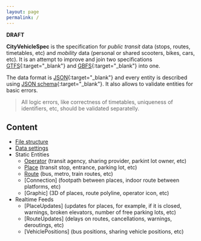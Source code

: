 ```yaml
---
layout: page
permalink: /
---
```


**DRAFT**

**CityVehicleSpec** is the specification for _public transit_ data (stops, routes, timetables, etc)
and _mobility_ data (personal or shared scooters, bikes, cars, etc). It is an attempt
to improve and join two specifications
[GTFS](https://developers.google.com/transit/gtfs/reference){:target="_blank"} and
[GBFS](https://github.com/MobilityData/gbfs){:target="_blank"} into one.

The data format is [JSON](https://www.json.org/){:target="_blank"} and
every entity is described using [JSON schema](https://json-schema.org/){:target="_blank"}.
It also allows to validate entities for basic errors.

> All logic errors, like correctness of timetables, uniqueness of identifiers, etc, should be validated separatelly.

## Content
- [File structure](./structure.markdown)
- [Data settings](./settings.markdown)
- Static Entities
  - [Operator](./operator.markdown) (transit agency, sharing provider, parkint lot owner, etc)
  - [Place](./place.markdown) (transit stop, entrance, parking lot, etc)
  - [Route](./route.markdown) (bus, metro, train routes, etc)
  - [Connection] (footpath between places, indoor route between platforms, etc)
  - [Graphic] (3D of places, route polyline, operator icon, etc)
- Realtime Feeds
  - [PlaceUpdates] (updates for places, for example, if it is closed, warnings, broken elevators, number of free parking lots, etc)
  - [RouteUpdates] (delays on routes, cancellations, warnings, deroutings, etc)
  - [VehiclePositions] (bus positions, sharing vehicle positions, etc)
